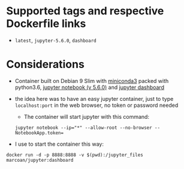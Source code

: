# Supported tags and respective Dockerfile links

* `latest`, `jupyter-5.6.0`, `dashboard`

# Considerations

* Container built on Debian 9 Slim with [miniconda3](https://conda.io/miniconda.html) packed with python3.6, [jupyter notebook (v 5.6.0)](http://jupyter.org/) and [jupyter dashboard](https://jupyter-dashboards-layout.readthedocs.io/en/latest/)

* the idea here was to have an easy jupyter container, just to type `localhost:port` in the web browser, no token or password needed
  * The container will start jupyter with this command:
  ```
  jupyter notebook --ip="*" --allow-root --no-browser --NotebookApp.token=
  ```

* I use to start the container this way:
```
docker run -d -p 8888:8888 -v $(pwd):/jupyter_files marcoan/jupyter:dashboard
```
